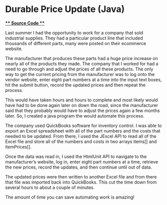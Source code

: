 # Durable Price Update (Java)

**[** Source Code **](https://github.com/schnae1/projects/tree/master/prjDurablePriceUpdate)**

Last summer I had the opportunity to work for a company that sold industrial supplies. They had a particular product line that included thousands of different parts, many were posted on their ecommerce website.

The manufacturer that produces these parts had a huge price increase on nearly all of the products they made. The company that I worked for had a need to go through and adjust the prices of all these products. The only way to get the current pricing from the manufacturer was to log onto the vendor website, enter eight part numbers at a time into the input text boxes, hit the submit button, record the updated prices and then repeat the process. 

This would have taken hours and hours to complete and most likely would have had to be done again later on down the road, since the manufacturer said that they probably would have to adjust the prices again a few months later. So, I created a java program the would automate this process.

The company used QuickBooks software for inventory control. I was able to export an Excel spreadsheet with all of the part numbers and the costs that needed to be updated. From there, I used the JExcel API to read all of the Excel file and store all of the numbers and costs in two arrays items[] and itemPrices[]. 

Once the data was read in, I used the HtmlUnit API to navigate to the manufacturer’s website, log in, enter eight part numbers at a time, retrieve the new prices, record the updates, and then continue until out of data.

The updated prices were then written to another Excel file and from there that file was imported back into QuickBooks. This cut the time down from several hours to about a couple of minutes.

The amount of time you can save automating work is amazing!


```markdown

```
